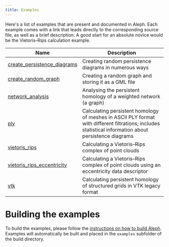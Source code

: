 ```yaml
---
title: Examples
---
```


Here's a list of examples that are present and documented in Aleph. Each example comes with a link
that leads directly to the corresponding source file, as well as a brief description. A good start
for an absolute novice would be the Vietoris&ndash;Rips calculation example.

| Name | Description |
|------|-------------|
| [create_persistence_diagrams](https://github.com/Submanifold/Aleph/blob/master/examples/create_persistence_diagrams.cc) | Creating random persistence diagrams in numerous ways |
| [create_random_graph](https://github.com/Submanifold/Aleph/blob/master/examples/create_random_graph.cc) | Creating a random graph and storing it as a GML file |
| [network_analysis](https://github.com/Submanifold/Aleph/blob/master/examples/network_analysis.cc) | Analysing the persistent homology of a weighted network (a graph) |
| [ply](https://github.com/Submanifold/Aleph/blob/master/examples/ply.cc) | Calculating persistent homology of meshes in ASCII PLY format with different filtrations; includes statistical information about persistence diagrams |
| [vietoris_rips](https://github.com/Submanifold/Aleph/blob/master/examples/vietoris_rips.cc) | Calculating a Vietoris&ndash;Rips complex of point clouds |
| [vietoris_rips_eccentricity](https://github.com/Submanifold/Aleph/blob/master/examples/vietoris_rips_eccentricity.cc) | Calculating a Vietoris&ndash;Rips complex of point clouds using an eccentricity data descriptor |
| [vtk](https://github.com/Submanifold/Aleph/blob/master/examples/vtk.cc) | Calculating persistent homology of structured grids in VTK legacy format |

# Building the examples

To build the examples, please follow the [instructions on how to build
Aleph](building.md). Examples will automatically be built and placed in
the `examples` subfolder of the build directory.

